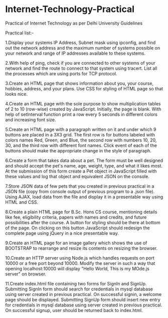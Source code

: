 # Internet-Technology-Practical
Practical of Internet Technology as per Delhi University Guidelines


Practical list:-

1.Display your systems IP Address, Subnet mask using ipconfig, and find out the network address and the maximum number of systems possible on your network and range of IP addresses available to these systems. 

2.With help of ping, check if you are connected to other systems of your network and find the route to connect to that system using tracert. List all the processes which are using ports for TCP protocol. 

3.Create an HTML page that shows information about you, your course, hobbies, address, and your plans. Use CSS for styling of HTML page so that looks nice. 

4.Create an HTML page with the sole purpose to show multiplication tables of 2 to 10 (row-wise) created by JavaScript. Initially, the page is blank. With help of setInterval function print a row every 5 seconds in different colors and increasing font size. 

5.Create an HTML page with a paragraph written on it and under which 9 buttons are placed in a 3X3 grid. The first row is for buttons labeled with colors names Red, Green, and Blue, the second row with numbers 10, 20, 30, and the third row with different font names. Click event of each of the buttons should make the appropriate change in the style of paragraph. 

6.Create a form that takes data about a pet. The form must be well designed and should accept the pet's name, age, weight, type, and what it likes most. At the submission of this form create a Pet object in JavaScript filled with these values and log that object and equivalent JSON on the console. 

7.Store JSON data of few pets that you created in previous practical in a JSON file (copy from console output of previous program to a .json file). Using AJAX, load data from the file and display it in a presentable way using HTML and CSS. 

8.Create a plain HTML page for B.Sc. Hons CS course, mentioning details like fee, eligibility criteria, papers with names and credits, and future possibilities after the course. A button for styling should be there at bottom of the page. On clicking on this button JavaScript should redesign the complete page using jQuery in a nice presentable way. 

9.Create an HTML page for an image gallery which shows the use of BOOTSTRAP to rearrange and resize its contents on resizing the browser. 

10.Create an HTTP server using Node.js which handles requests on port 10000 or a free port beyond 10000. Modify the server in such a way that opening localhost:10000 will display "Hello World, This is my MOde.js server" on browser. 

11.Create index.html file containing two forms for SignIn and SignUp. Submitting SignIn form should search for credentials in mysql database using server created in previous practical. On successful signin, a welcome page should be displayed. Submitting SignUp form should insert new entry for credentials in mysql database using server created in previous practical. On successful signup, user should be returned back to index.html. 

